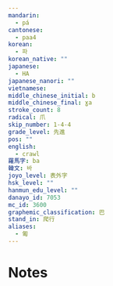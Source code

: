 ```yaml
---
mandarin:
  - pá
cantonese:
  - paa4
korean:
  - 파
korean_native: ""
japanese:
  - HA
japanese_nanori: ""
vietnamese:
middle_chinese_initial: b
middle_chinese_final: ɣa
stroke_count: 8
radical: 爪
skip_number: 1-4-4
grade_level: 先進
pos: ""
english:
  - crawl
羅馬字: ba
韓文: 바
joyo_level: 表外字
hsk_level: ""
hanmun_edu_level: ""
danayo_id: 7053
mc_id: 3600
graphemic_classification: 巴
stand_in: 爬行
aliases:
  - 匍
---
```


# Notes
